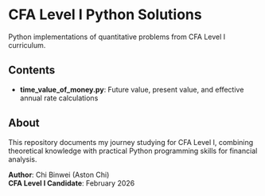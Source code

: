 # CFA Level I Python Solutions

Python implementations of quantitative problems from CFA Level I curriculum.

## Contents
- **time_value_of_money.py**: Future value, present value, and effective annual rate calculations

## About
This repository documents my journey studying for CFA Level I, combining theoretical knowledge with practical Python programming skills for financial analysis.

**Author**: Chi Binwei (Aston Chi)  
**CFA Level I Candidate**: February 2026
